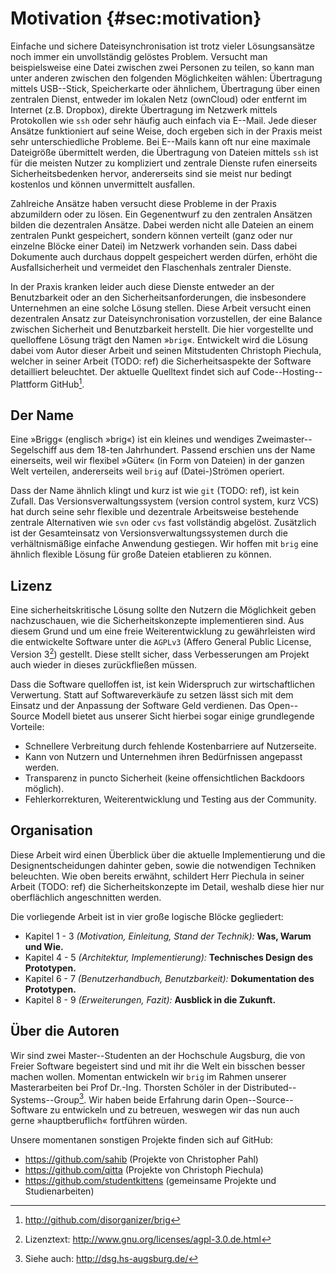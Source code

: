 # Motivation {#sec:motivation}

Einfache und sichere Dateisynchronisation ist trotz vieler Lösungsansätze 
noch immer ein unvollständig gelöstes Problem. Versucht man beispielsweise
eine Datei zwischen zwei Personen zu teilen, so kann man unter anderen zwischen
den folgenden Möglichkeiten wählen: Übertragung mittels USB--Stick,
Speicherkarte oder ähnlichem, Übertragung über einen zentralen Dienst, entweder
im lokalen Netz (ownCloud) oder entfernt im Internet (z.B. Dropbox), direkte
Übertragung im Netzwerk mittels Protokollen wie ``ssh`` oder sehr häufig auch
einfach via E--Mail. Jede dieser Ansätze funktioniert auf seine Weise, doch
ergeben sich in der Praxis meist sehr unterschiedliche Probleme. Bei E--Mails
kann oft nur eine maximale Dateigröße übermittelt werden, die Übertragung von
Dateien mittels ``ssh`` ist für die meisten Nutzer zu kompliziert und zentrale
Dienste rufen einerseits Sicherheitsbedenken hervor, andererseits sind sie meist
nur bedingt kostenlos und können unvermittelt ausfallen.

Zahlreiche Ansätze haben versucht diese Probleme in der Praxis abzumildern oder
zu lösen. Ein Gegenentwurf zu den zentralen Ansätzen bilden die dezentralen
Ansätze. Dabei werden nicht alle Dateien an einem zentralen Punkt gespeichert,
sondern können verteilt (ganz oder nur einzelne Blöcke einer Datei) im Netzwerk
vorhanden sein. Dass dabei Dokumente auch durchaus doppelt gespeichert werden
dürfen, erhöht die Ausfallsicherheit und vermeidet den Flaschenhals zentraler
Dienste.

In der Praxis kranken leider auch diese Dienste entweder an der Benutzbarkeit
oder an den Sicherheitsanforderungen, die insbesondere Unternehmen an eine
solche Lösung stellen. Diese Arbeit versucht einen dezentralen Ansatz zur
Dateisynchronisation vorzustellen, der eine Balance zwischen Sicherheit und
Benutzbarkeit herstellt. Die hier vorgestellte und quelloffene Lösung trägt
den Namen »``brig``«. Entwickelt wird die Lösung dabei vom Autor dieser Arbeit
und seinen Mitstudenten Christoph Piechula, welcher in seiner Arbeit (TODO:
ref) die Sicherheitsaspekte der Software detailliert beleuchtet.
Der aktuelle Quelltext findet sich auf Code--Hosting--Plattform GitHub[^GITHUB].

[^GITHUB]: <http://github.com/disorganizer/brig>

## Der Name

Eine »Brigg« (englisch »brig«) ist ein kleines und wendiges
Zweimaster--Segelschiff aus dem 18-ten Jahrhundert. Passend erschien uns der
Name einerseits, weil wir flexibel »Güter« (in Form von Dateien) in der ganzen
Welt verteilen, andererseits weil ``brig`` auf (Datei-)Strömen operiert.

Dass der Name ähnlich klingt und kurz ist wie ``git`` (TODO: ref), ist kein Zufall. Das
Versionsverwaltungssystem (version control system, kurz VCS) hat durch seine
sehr flexible und dezentrale Arbeitsweise bestehende zentrale Alternativen wie
``svn`` oder ``cvs`` fast vollständig abgelöst. Zusätzlich ist der Gesamteinsatz
von Versionsverwaltungssystemen durch die verhältnismäßige einfache Anwendung
gestiegen. Wir hoffen mit ``brig`` eine ähnlich flexible Lösung für große
Dateien etablieren zu können.

## Lizenz

Eine sicherheitskritische Lösung sollte den Nutzern die
Möglichkeit geben nachzuschauen, wie die Sicherheitskonzepte implementieren sind.
Aus diesem Grund und um eine freie Weiterentwicklung zu gewährleisten wird die
entwickelte Software unter die ``AGPLv3`` (Affero General Public License,
Version 3[^AGPL]) gestellt.
Diese stellt sicher, dass Verbesserungen am Projekt auch wieder in dieses
zurückfließen müssen.

Dass die Software quelloffen ist, ist kein Widerspruch zur wirtschaftlichen
Verwertung. Statt auf Softwareverkäufe zu setzen lässt sich mit dem Einsatz und
der Anpassung der Software Geld verdienen.  Das Open--Source Modell bietet aus
unserer Sicht hierbei sogar einige grundlegende Vorteile:

- Schnellere Verbreitung durch fehlende Kostenbarriere auf Nutzerseite.
- Kann von Nutzern und Unternehmen ihren Bedürfnissen angepasst werden.
- Transparenz in puncto Sicherheit (keine offensichtlichen Backdoors möglich).
- Fehlerkorrekturen, Weiterentwicklung und Testing aus der Community.

[^AGPL]: Lizenztext: <http://www.gnu.org/licenses/agpl-3.0.de.html>

## Organisation

Diese Arbeit wird einen Überblick über die aktuelle Implementierung und die
Designentscheidungen dahinter geben, sowie die notwendigen Techniken beleuchten.
Wie oben bereits erwähnt, schildert Herr Piechula in seiner Arbeit (TODO: ref) 
die Sicherheitskonzepte im Detail, weshalb diese hier nur oberflächlich
angeschnitten werden.

Die vorliegende Arbeit ist in vier große logische Blöcke gegliedert:

- Kapitel 1 - 3 *(Motivation, Einleitung, Stand der Technik):* **Was, Warum und Wie.**
- Kapitel 4 - 5 *(Architektur, Implementierung):* **Technisches Design des Prototypen.**
- Kapitel 6 - 7 *(Benutzerhandbuch, Benutzbarkeit):* **Dokumentation des Prototypen.**
- Kapitel 8 - 9 *(Erweiterungen, Fazit):* **Ausblick in die Zukunft.**

## Über die Autoren

Wir sind zwei Master--Studenten an der Hochschule Augsburg, die von Freier
Software begeistert sind und mit ihr die Welt ein bisschen besser machen wollen.
Momentan entwickeln wir ``brig`` im Rahmen unserer Masterarbeiten bei Prof
Dr.-Ing. Thorsten Schöler in der Distributed--Systems--Group[^DSG]. 
Wir haben beide Erfahrung darin Open--Source--Software zu entwickeln und zu
betreuen, weswegen wir das nun auch gerne »hauptberuflich« fortführen würden.

Unsere momentanen sonstigen Projekte finden sich auf GitHub:

* <https://github.com/sahib> (Projekte von Christopher Pahl)
* <https://github.com/qitta> (Projekte von Christoph Piechula)
* <https://github.com/studentkittens> (gemeinsame Projekte und Studienarbeiten)

[^DSG]: Siehe auch: <http://dsg.hs-augsburg.de/>

